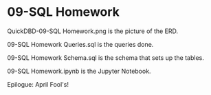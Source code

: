 # 09-SQL Homework

QuickDBD-09-SQL Homework.png is the picture of the ERD.

09-SQL Homework Queries.sql is the queries done.

09-SQL Homework Schema.sql is the schema that sets up the tables.

09-SQL Homework.ipynb is the Jupyter Notebook.

Epilogue: April Fool's!
